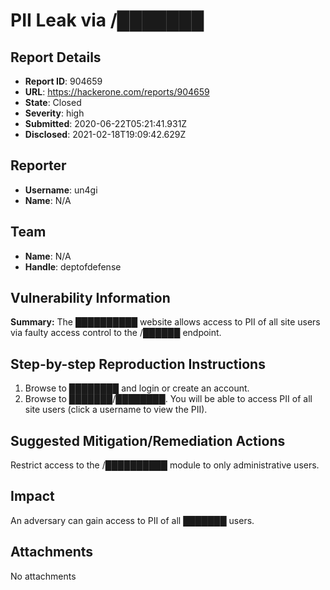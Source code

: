 # PII Leak via /███████

## Report Details
- **Report ID**: 904659
- **URL**: https://hackerone.com/reports/904659
- **State**: Closed
- **Severity**: high
- **Submitted**: 2020-06-22T05:21:41.931Z
- **Disclosed**: 2021-02-18T19:09:42.629Z

## Reporter
- **Username**: un4gi
- **Name**: N/A

## Team
- **Name**: N/A
- **Handle**: deptofdefense

## Vulnerability Information
**Summary:**
The ██████████ website allows access to PII of all site users via faulty access control to the /██████ endpoint.

## Step-by-step Reproduction Instructions

1. Browse to ████████ and login or create an account.
2. Browse to ███████/████████. You will be able to access PII of all site users (click a username to view the PII).

## Suggested Mitigation/Remediation Actions
Restrict access to the /██████████ module to only administrative users.

## Impact

An adversary can gain access to PII of all ███████ users.

## Attachments
No attachments

